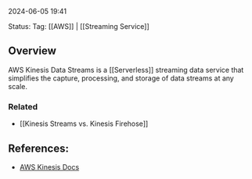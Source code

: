 
2024-06-05 19:41

Status:
Tag: [[AWS]] | [[Streaming Service]]

## Overview

AWS Kinesis Data Streams is a [[Serverless]] streaming data service that simplifies the capture, processing, and storage of data streams at any scale.

### Related

- [[Kinesis Streams vs. Kinesis Firehose]]

## References:

- [AWS Kinesis Docs](https://aws.amazon.com/kinesis/)